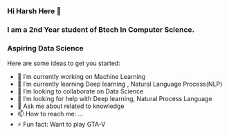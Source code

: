 ### Hi Harsh Here 👋

### I am a 2nd Year student of Btech In Computer Science.
### Aspiring Data Science

Here are some ideas to get you started:

- 🔭 I’m currently working on Machine Learning
- 🌱 I’m currently learning Deep learning , Natural Language Process(NLP)
- 👯 I’m looking to collaborate on Data Science 
- 🤔 I’m looking for help with Deep learning, Natural Process Language
- 💬 Ask me about related to knowledge 
- 📫 How to reach me: ...
- ⚡ Fun fact: Want to play GTA-V
